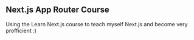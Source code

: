 ## Next.js App Router Course

Using the Learn Next.js course to teach myself Next.js and become very profficient :)
